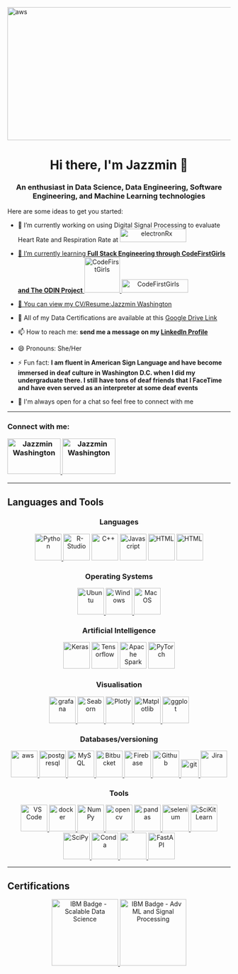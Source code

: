 <img src="https://miro.medium.com/v2/resize:fit:883/0*-26k_uoUKRiB9mBc.jpg" alt="aws" width="1200" height="300" /></img>



<h1 align="center"> Hi there, I'm Jazzmin 👋 </h1>
<h3 align='center'> An enthusiast in Data Science, Data Engineering, Software Engineering, and Machine Learning technologies </h3>


Here are some ideas to get you started:

- 🔭 I’m currently working on using Digital Signal Processing to evaluate Heart Rate and Respiration Rate at <a href = "electronrx.com" target="blank" align="center"><img src="https://www.p4precisionmedicine.co.uk/wp-content/uploads/2022/01/2021-electronRx-Logo.png" alt="electronRx" height = 30, width = 150/>
- 🌱 I’m currently learning **Full Stack Engineering through CodeFirstGirls and The ODIN Project**
<a href = "https://codefirstgirls.com/" target="blank" align="center"><img src = "https://codefirstgirls.com/wp-content/uploads/elementor/thumbs/White-Code-First-Girls-Logo-Transparent-p75th7g47zmtuf6o6zuyna1izwc77lixwo6bygc4gk.png" alt ="CodeFirstGirls" height = 80, width = 80/> <a href = "https://www.theodinproject.com/" target="blank" align="center"><img src = "https://www.skillfinder.com.au/media/wysiwyg/the-odin-project-logo-skill-finder-partners-page.png" alt ="CodeFirstGirls" height = 30, width = 150/>

- 🤔 You can view my CV/Resume:[Jazzmin Washington](https://github.com/Jazzmin-Washington/Jazzmin-Washington/files/10451709/Jazzmin_Washington_CV_DataScience_2023.docx)
- 💬 All of my Data Certifications are available at this [Google Drive Link](https://drive.google.com/drive/folders/1H7z5uB8anKAaGtfrmpcdw6aYoHZ17nqG)
- 📫 How to reach me: **send me a message on  my [LinkedIn Profile](https://www.linkedin.com/in/jazzmin-washington/)**
- 😄 Pronouns: She/Her
- ⚡ Fun fact: **I am fluent in American Sign Language and have become immersed in deaf culture in Washington D.C. when I did my undergraduate there. I still have tons of deaf friends that I FaceTime and have even served as an interpreter at some deaf events**
- 💬 I'm always open for a chat so feel free to connect with me
------------------------------------------------------------------------------------------

<h3 align="left">Connect with me:  <p align ="left"> <a href = "https://www.linkedin.com/in/jazzmin-washington/" target="blank" align="center"><img src="https://cdn1.iconfinder.com/data/icons/logotypes/32/circle-linkedin-512.png" alt="Jazzmin Washington" height = 80, width = 120 /> <a href = "mailto:jazzmin.s.washington@gmail.com" target="blank" align="center"><img src="https://cdn4.iconfinder.com/data/icons/social-media-logos-6/512/112-gmail_email_mail-256.png"  alt="Jazzmin Washington" height = 80, width = 120 /></a></h3></p>
  
--------------------------------------------------------------------------------------
<h2 align="left">Languages and Tools</h4>

<h3 align="center"> Languages </h3>
<p align="center"> <a href="https://https://www.python.org" target="_blank" rel="noreferrer"> <img src="https://cdn4.iconfinder.com/data/icons/logos-and-brands/512/267_Python_logo-256.png" height = 60 width = 60 alt="Python"/> </a>
<a href="https://www.r-project.org/" target="_blank" rel="noreferrer"> <img src="https://cdn1.iconfinder.com/data/icons/data-science-flat-1/64/r-programming-statistics-computing-data-analysis-256.png" height = 60 width = 60 alt="R-Studio"/></a>
<a href="https://cplusplus.com" target="_blank" rel="noreferrer"> <img src="https://cdn2.iconfinder.com/data/icons/basic-file-3/64/basic-file-c-256.png" height = 60 width = 60  alt="C++"/></a> 
<a href="https://www.javascript.com/" target="_blank" rel="noreferrer"> <img src="https://icon.icepanel.io/Technology/svg/JavaScript.svg" height = 60 width = 60  alt="Javascript"/></a> 
<a href="https://html.com/html5/" target="_blank" rel="noreferrer"> <img src="https://icon.icepanel.io/Technology/svg/HTML5.svg" height = 60 width = 60  alt="HTML"/></a> 
<a href="https://css3.com/" target="_blank" rel="noreferrer"> <img src="https://icon.icepanel.io/Technology/svg/CSS3.svg" height = 60 width = 60  alt="HTML"/></a> <p>

<h3 align="Center"> Operating Systems </h3>
<p align="center">
 <a href="https://ubuntu.com" target="_blank" rel="noreferrer"> <img src="https://cdn2.iconfinder.com/data/icons/metro-ui-dock/512/OS_Ubuntu_alt.png"  height = 60 width = 60 alt="Ubuntu"/> </a> 
 <a href="https://www.microsoft.com/en-gb/windows?r=1" target="_blank" rel="noreferrer"> <img src="https://cdn2.iconfinder.com/data/icons/metro-ui-dock/512/OS_Windows_8.png" height = 60 width = 60  alt="Windows"/> </a> 
 <a href="https://www.apple.com/" target="_blank" rel="noreferrer"> <img src="https://cdn2.iconfinder.com/data/icons/metro-ui-dock/512/OS_Apple.png" height = 60 width = 60 alt="Mac OS"/> </a>  </p>
 

 <h3 align="center"> Artificial Intelligence </h3> 
<p align="center"><a href="https://keras.io/" target="_blank" rel="noreferrer"> <img src="https://icon.icepanel.io/Technology/svg/Keras.svg" height = 60 width = 60 alt="Keras"/></a>
<a href="https://www.tensorflow.org/" target="_blank" rel="noreferrer"> <img src="https://img.icons8.com/?size=48&id=n3QRpDA7KZ7P&format=png" height = 60 width = 60 alt="Tensorflow"/></a>
<a href="https://spark.apache.org/" target="_blank" rel="noreferrer"> <img src="https://icon.icepanel.io/Technology/svg/Apache-Spark.svg" height = 60 width = 60 alt="Apache Spark"/></a>
<a href="https://pytorch.org/" target="_blank" rel="noreferrer"> <img src="https://icon.icepanel.io/Technology/svg/PyTorch.svg" height = 60 width = 60 alt="PyTorch"/></a><p>

<h3 align="Center"> Visualisation </h3>
<p align="center"><a href="https://grafana.com" target="_blank" rel="noreferrer"> <img src="https://icon.icepanel.io/Technology/svg/Grafana.svg"  height = 60 width = 60 alt="grafana" /> </a> 
  <a href="https://seaborn.pydata.org/" target="_blank" rel="noreferrer"> <img src="https://seaborn.pydata.org/_images/logo-tall-lightbg.svg" height = 60 width = 60 alt="Seaborn"/> </a> 
  <a href="https://plotly.com/" target="_blank" rel="noreferrer"> <img src="https://icon.icepanel.io/Technology/svg/Ploty.svg" height = 60 width = 60 alt="Plotly" /> </a>
  <a href="https://matplotlib.org/" target="_blank" rel="noreferrer"> <img src="https://icon.icepanel.io/Technology/svg/Matplotlib.svg" alt="Matplotlib" height = 60 width = 60/> </a>
   <a href="https://ggplot2.tidyverse.org/reference/" target="_blank" rel="noreferrer"> <img src="https://ggplot2.tidyverse.org/logo.png" alt="ggplot" width="60" height="60"/> </a>

<h3 align="Center"> Databases/versioning </h3>
<p align="center"> <a href="https://aws.amazon.com" target="_blank" rel="noreferrer"> <img src="https://icon.icepanel.io/Technology/png-shadow-512/AWS.png" height = 60 width = 60 alt="aws"/> </a> 
<a href="https://www.postgresql.org" target="_blank" rel="noreferrer"> <img src="https://icon.icepanel.io/Technology/svg/PostgresSQL.svg" height = 60 width = 60 alt="postgresql"/> </a> 
<a href="https://www.mysql.com/" target="_blank" rel="noreferrer"> <img src="https://icon.icepanel.io/Technology/svg/MySQL.svg" height = 60 width = 60 alt="MySQL"/> </a> 
<a href="https://bitbucket.org/" target="_blank" rel="noreferrer"> <img src="https://icon.icepanel.io/Technology/svg/BitBucket.svg" height = 60 width = 60 alt="Bitbucket"/> </a>  
<a href="https://console.firebase.google.com/" target="_blank" rel="noreferrer"> <img src="https://icon.icepanel.io/Technology/svg/Firebase.svg" height = 60 width = 60 alt="Firebase"/> </a>  
<a href="https://github.com" target="_blank" rel="noreferrer"> <img src="https://icon.icepanel.io/Technology/png-shadow-512/GitHub.png" height = 60 width = 60 alt="Github"/> </a>  
  <a href="https://git-scm.com/" target="_blank" rel="noreferrer"> <img src="https://www.vectorlogo.zone/logos/git-scm/git-scm-icon.svg" alt="git" width="40" height="40"/>
<a href="https://www.atlassian.com/software/jira" target="_blank" rel="noreferrer"> <img src="https://icon.icepanel.io/Technology/svg/Jira.svg" height = 60 width = 60 alt="Jira"/> </a>  </p>


<h3 align="Center"> Tools </h3>
<p align="Center">
<a href="https://code.visualstudio.com/" target="_blank" rel="noreferrer"> <img src="https://icon.icepanel.io/Technology/svg/Visual-Studio-Code-%28VS-Code%29.svg" height = 60 width = 60 alt="VS Code"/> </a> 
<a href="https://www.docker.com/" target="_blank" rel="noreferrer"> <img src="https://icon.icepanel.io/Technology/svg/Docker.svg" height = 60 width = 60 alt="docker" /> </a> 
<a href="https://numpy.org/" target="_blank" rel="noreferrer"> <img src="https://icon.icepanel.io/Technology/svg/NumPy.svg" height = 60 width = 60 alt="NumPy"/> </a> 
<a href="https://opencv.org/" target="_blank" rel="noreferrer"> <img src="https://icon.icepanel.io/Technology/svg/OpenCV.svg" height = 60 width = 60 alt="opencv" /> </a> 
<a href="https://pandas.pydata.org/" target="_blank" rel="noreferrer"> <img src="https://icon.icepanel.io/Technology/png-shadow-512/Pandas.png" height = 60 width = 60 alt="pandas" /> </a> 
<a href="https://www.selenium.dev" target="_blank" rel="noreferrer"> <img src="https://icon.icepanel.io/Technology/svg/Selenium.svg" height = 60 width = 60 alt="selenium"/> </a> 
<a href="https://scikit-learn.org/stable/index.html#" target="_blank" rel="noreferrer"> <img src="https://icon.icepanel.io/Technology/svg/scikit-learn.svg" height = 60 width = 60 alt="SciKit Learn" /> </a> 
<a href="https://scipy.org/" target="_blank" rel="noreferrer"> <img src="https://scipy.org/images/logo.svg" height = 60 width = 60 alt="SciPy" /> </a> 
<a href="https://docs.conda.io/en/latest/" target="_blank" rel="noreferrer"> <img src="https://icon.icepanel.io/Technology/svg/Anaconda.svg" height = 60 width = 60 alt="Conda"/> 
<a href="https://prometheus.io/docs/introduction/overview/" target="_blank" rel="noreferrer"> <img src="https://icon.icepanel.io/Technology/svg/Prometheus.svg" height = 60 width = 60 lt="Prometheus"/>
<a href="https://fastapi.tiangolo.com/" target="_blank" rel="noreferrer"> <img src="https://icon.icepanel.io/Technology/svg/FastAPI.svg" height = 60 width = 60 alt="FastAPI"/></a><p>


 
 ------------------------------------------------------------------------------------------
<h2 align="Left"> Certifications </h2>
<p align="Center">
<a href="https://www.credly.com/badges/929b233c-844a-42b8-9bc8-0fe7a82a951d/public_url" target="_blank" rel="noreferrer"> <img src="https://images.credly.com/size/680x680/images/d3d687ea-c3a8-43c8-96bb-704658c71a4a/Fundamentals_of_Scalable_Data_Science.png" alt="IBM Badge - Scalable Data Science" height = 150, width = 150/> </a> 
<a href="https://www.credly.com/badges/5bb1e16b-085c-439b-b43c-048f3f32a2f6/public_url" target="_blank" rel="noreferrer"> <img src="https://images.credly.com/size/680x680/images/007afae6-2754-4a7c-9c44-e95c64c93656/IBM_Watson_IoT-_Advanced_Machine_Learning_and_Signal_Processing.png" alt="IBM Badge - Adv ML and Signal Processing" height = 150, width = 150/> </a></p>

